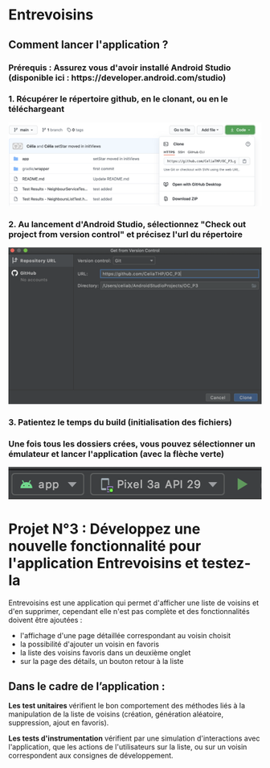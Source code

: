 <h1>Entrevoisins</h1>

<h2>Comment lancer l'application ?</h2>

<h3>Prérequis : Assurez vous d'avoir installé Android Studio (disponible ici : https://developer.android.com/studio)</h3>

<h3>1. Récupérer le répertoire github, en le clonant, ou en le téléchargeant</h3>
<img src= "https://github.com/CeliaTHP/OC_P3/blob/main/clonerepo.png?raw=true" alt="reposcreenshot" style="max-width:100%;">

<h3>2. Au lancement d'Android Studio, sélectionnez "Check out project from version control" et précisez l'url du répertoire </h3>
<img src= "https://github.com/CeliaTHP/OC_P3/blob/main/androidstudioclone.png" alt="repoandroidstudio" style="max-width:100%;">

<h3>3. Patientez le temps du build (initialisation des fichiers) </h3>

<h3>Une fois tous les dossiers crées, vous pouvez sélectionner un émulateur et lancer l'application (avec la flèche verte) </h3>
<img src= "https://github.com/CeliaTHP/OC_P3/blob/main/launchapp.png" alt="launchscreenshot" style="max-width:100%;">

<h1>Projet N°3 : Développez une nouvelle fonctionnalité pour l'application Entrevoisins et testez-la</h1>

Entrevoisins est une application qui permet d'afficher une liste de voisins et d'en supprimer, cependant elle n'est pas complète et des fonctionnalités doivent être ajoutées : 
<ul>
  <li>l'affichage d'une page détaillée correspondant au voisin choisit </li>
  <li>la possibilité d'ajouter un voisin en favoris</li>
  <li>la liste des voisins favoris dans un deuxième onglet</li>
  <li>sur la page des détails, un bouton retour à la liste</li>
  </ul>
  
  <h2>Dans le cadre de l’application :</h2>

<b>Les test unitaires </b> vérifient le bon comportement des méthodes liés à la manipulation de la liste de voisins (création, génération aléatoire, suppression, ajout en favoris).

<b>Les tests d'instrumentation</b> vérifient par une simulation d'interactions avec l'application, que les actions de l'utilisateurs sur la liste, ou sur un voisin correspondent aux consignes de développement.

